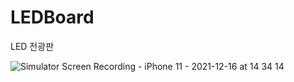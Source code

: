 # LEDBoard
LED 전광판


![Simulator Screen Recording - iPhone 11 - 2021-12-16 at 14 34 14](https://user-images.githubusercontent.com/65601189/146314076-619ec1df-2ef1-4af2-b1ad-bc6cce9671d4.gif)
